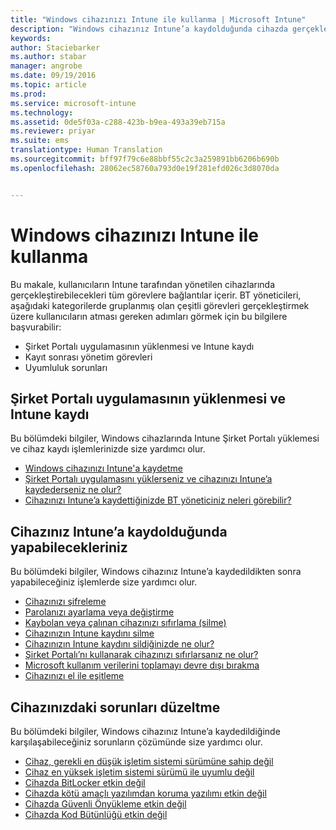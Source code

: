 ```yaml
---
title: "Windows cihazınızı Intune ile kullanma | Microsoft Intune"
description: "Windows cihazınız Intune’a kaydolduğunda cihazda gerçekleştirebileceğiniz görevlere yönelik bağlantıların listesi"
keywords: 
author: Staciebarker
ms.author: stabar
manager: angrobe
ms.date: 09/19/2016
ms.topic: article
ms.prod: 
ms.service: microsoft-intune
ms.technology: 
ms.assetid: 0de5f03a-c288-423b-b9ea-493a39eb715a
ms.reviewer: priyar
ms.suite: ems
translationtype: Human Translation
ms.sourcegitcommit: bff97f79c6e88bbf55c2c3a259891bb6206b690b
ms.openlocfilehash: 28062ec58760a793d0e19f281efd026c3d8070da


---
```


# Windows cihazınızı Intune ile kullanma

Bu makale, kullanıcıların Intune tarafından yönetilen cihazlarında gerçekleştirebilecekleri tüm görevlere bağlantılar içerir. BT yöneticileri, aşağıdaki kategorilerde gruplanmış olan çeşitli görevleri gerçekleştirmek üzere kullanıcıların atması gereken adımları görmek için bu bilgilere başvurabilir:
- Şirket Portalı uygulamasının yüklenmesi ve Intune kaydı
- Kayıt sonrası yönetim görevleri
- Uyumluluk sorunları

## Şirket Portalı uygulamasının yüklenmesi ve Intune kaydı

Bu bölümdeki bilgiler, Windows cihazlarında Intune Şirket Portalı yüklemesi ve cihaz kaydı işlemlerinizde size yardımcı olur.

- [Windows cihazınızı Intune'a kaydetme](enroll-your-device-in-intune-windows.md)
- [Şirket Portalı uygulamasını yüklerseniz ve cihazınızı Intune’a kaydederseniz ne olur?](what-happens-if-you-install-the-company-portal-app-and-enroll-your-device-in-intune-windows.md)
- [Cihazınızı Intune’a kaydettiğinizde BT yöneticiniz neleri görebilir?](what-can-your-it-administrator-see-when-you-enroll-your-device-in-intune-windows.md)

## Cihazınız Intune’a kaydolduğunda yapabilecekleriniz

Bu bölümdeki bilgiler, Windows cihazınız Intune’a kaydedildikten sonra yapabileceğiniz işlemlerde size yardımcı olur.

- [Cihazınızı şifreleme](encrypt-your-device-windows.md)
- [Parolanızı ayarlama veya değiştirme](set-or-change-your-password-windows.md)
- [Kaybolan veya çalınan cihazınızı sıfırlama (silme)](reset-erase-your-lost-or-stolen-device-windows.md)
- [Cihazınızın Intune kaydını silme](unenroll-your-device-from-intune-windows.md)
- [Cihazınızın Intune kaydını sildiğinizde ne olur?](what-happens-if-you-unenroll-your-device-from-intune-windows.md)
- [Şirket Portalı’nı kullanarak cihazınızı sıfırlarsanız ne olur?](what-happens-if-you-reset-your-device-using-the-company-portal-windows.md)
- [Microsoft kullanım verilerini toplamayı devre dışı bırakma](turn-off-microsoft-usage-data-collection-windows.md)
- [Cihazınızı el ile eşitleme](sync-your-device-manually-windows.md)

## Cihazınızdaki sorunları düzeltme

Bu bölümdeki bilgiler, Windows cihazınız Intune’a kaydedildiğinde karşılaşabileceğiniz sorunların çözümünde size yardımcı olur.

- [Cihaz, gerekli en düşük işletim sistemi sürümüne sahip değil](device-doesnt-have-the-required-minimum-operating-system-version-windows.md)
- [Cihaz en yüksek işletim sistemi sürümü ile uyumlu değil](device-doesnt-comply-with-maximum-operating-system-version-windows.md)
- [Cihazda BitLocker etkin değil](device-doesnt-have-bitlocker-enabled-windows.md)
- [Cihazda kötü amaçlı yazılımdan koruma yazılımı etkin değil](device-doesnt-have-antimalware-software-enabled-windows.md)
- [Cihazda Güvenli Önyükleme etkin değil](device-doesnt-have-secure-boot-enabled-windows.md)
- [Cihazda Kod Bütünlüğü etkin değil](device-doesnt-have-code-integrity-enabled-windows.md)



<!--HONumber=Sep16_HO3-->


